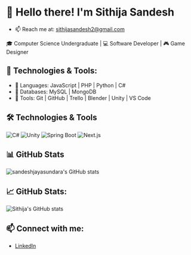 # 👋 Hello there! I'm Sithija Sandesh
- 📫 Reach me at: sithijasandesh2@gmail.com

🎓 Computer Science Undergraduate | 💻 Software Developer | 🎮 Game Designer

## 🚀 Technologies & Tools:
- 🧠 Languages: JavaScript | PHP | Python | C#
- 💾 Databases: MySQL | MongoDB
- 🧰 Tools: Git | GitHub | Trello | Blender | Unity | VS Code

 ## 🛠️ Technologies & Tools
![C#](https://img.shields.io/badge/-C%23-239120?logo=c-sharp&logoColor=white&style=for-the-badge)
![Unity](https://img.shields.io/badge/-Unity-000000?logo=unity&logoColor=white&style=for-the-badge)
![Spring Boot](https://img.shields.io/badge/-SpringBoot-6DB33F?logo=spring-boot&logoColor=white&style=for-the-badge)
![Next.js](https://img.shields.io/badge/-Next.js-000000?logo=next.js&logoColor=white&style=for-the-badge)

## 📊 GitHub Stats
![sandeshjayasundara's GitHub stats](https://github-readme-stats.vercel.app/api?username=sandeshjayasundara&show_icons=true&theme=radical)



## 📈 GitHub Stats:
![Sithija's GitHub stats](https://github-readme-stats.vercel.app/api?username=sandeshjayasundara&show_icons=true&theme=radical)

## 📫 Connect with me:
- [LinkedIn](linkedin.com/in/sithija-sandesh-ba0820325/)

